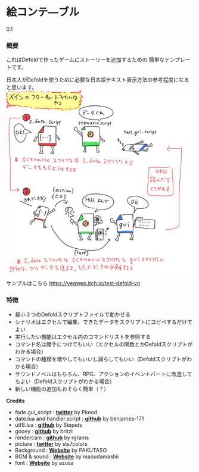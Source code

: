 # 絵コンテ―ブル
0.1

### 概要
これはDefoldで作ったゲームにストーリーを追加するための
簡単なテンプレートです。  

日本人がDefoldを使うために必要な日本語テキスト表示方法の参考程度になると思います。  
![setumei](https://github.com/yeqwep/story_table/blob/master/setumei.png)  
サンプルはこちら
https://yeqwep.itch.io/test-defold-vn

### 特徴
- 最小３つのDefoldスクリプトファイルで動かせる
- シナリオはエクセルで編集、できたデータをスクリプトにコピペするだけでよい
- 実行したい機能はエクセル内のコマンドリストを参照する
- コマンド名は勝手につけてもいい（エクセルの関数とかDefoldスクリプトがわかる場合）
- コマンドの種類を増やしてもいいし減らしてもいい（Defoldスクリプトがわかる場合）
- サウンドノベルはもちろん、RPG、アクションのイベントパートに改造してもよい（Defoldスクリプトがわかる場合）
- 新しい機能の追加もおそらく簡単（？）

**Credits**
- fade.gui_script : [**twitter**](https://twitter.com/Pkeod) by Pkeod
- date.lua and handler.script : [**github**](https://github.com/benjames-171/defold-games) by benjames-171
- utf8.lua : [**github**](https://github.com/Stepets/utf8.lua) by Stepets
- gooey : [**github**](https://github.com/britzl/gooey) by britzl
- rendercam : [**github**](https://github.com/rgrams/rendercam) by rgrams
- picture  : [**twitter**](https://twitter.com/sts7colors) by sts7colors
- Background : [**Website**](https://www.pakutaso.com) by PAKUTASO
- BGM & sound :  [**Website**](https://maoudamashii.jokersounds.com/music_rule.html) by maoudamashii
- font :  [**Website**](http://azukifont.com/index.html) by azusa
